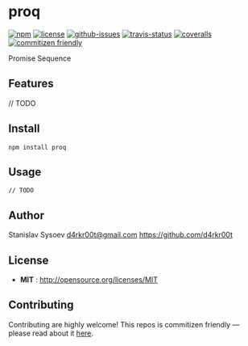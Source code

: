 # proq

[![npm](https://img.shields.io/npm/v/proq.svg)](https://www.npmjs.com/package/proq)
[![license](https://img.shields.io/npm/l/proq.svg)](http://opensource.org/licenses/MIT)
[![github-issues](https://img.shields.io/github/issues/d4rkr00t/proq.svg)](https://github.com/d4rkr00t/proq/issues)
[![travis-status](https://img.shields.io/travis/d4rkr00t/proq.svg)](https://travis-ci.org/d4rkr00t/proq)
[![coveralls](https://img.shields.io/coveralls/d4rkr00t/proq.svg)](https://coveralls.io/github/d4rkr00t/proq)
[![commitizen friendly](https://img.shields.io/badge/commitizen-friendly-brightgreen.svg)](http://commitizen.github.io/cz-cli/)

Promise Sequence

## Features
// TODO

## Install

```
npm install proq
```

## Usage

```
// TODO
```

## Author

Stanislav Sysoev d4rkr00t@gmail.com https://github.com/d4rkr00t

## License

- **MIT** : http://opensource.org/licenses/MIT

## Contributing

Contributing are highly welcome! This repos is commitizen friendly — please read about it [here](http://commitizen.github.io/cz-cli/).
